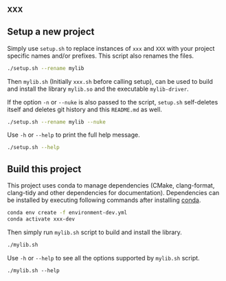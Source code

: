 ### XXX

## Setup a new project

Simply use `setup.sh` to replace instances of `xxx` and `XXX` with your
project specific names and/or prefixes. This script also renames the files.
```sh
./setup.sh --rename mylib
```

Then `mylib.sh` (Initially `xxx.sh` before calling setup), can be used to
build and install the library `mylib.so` and the executable `mylib-driver`.

If the option `-n` or `--nuke` is also passed to the script, `setup.sh`
self-deletes itself and deletes git history and this `README.md` as well.
```sh
./setup.sh --rename mylib --nuke
```

Use `-h` or `--help` to print the full help message.
```sh
./setup.sh --help
```

## Build this project

This project uses conda to manage dependencies (CMake, clang-format, clang-tidy
and other dependencies for documentation). Dependencies can be installed by
executing following commands after installing [conda](https://docs.conda.io/en/latest/miniconda.html).
```sh
conda env create -f environment-dev.yml
conda activate xxx-dev
```

Then simply run `mylib.sh` script to build and install the library.
```sh
./mylib.sh
```

Use `-h` or `--help` to see all the options supported by `mylib.sh` script.
```
./mylib.sh --help
```
